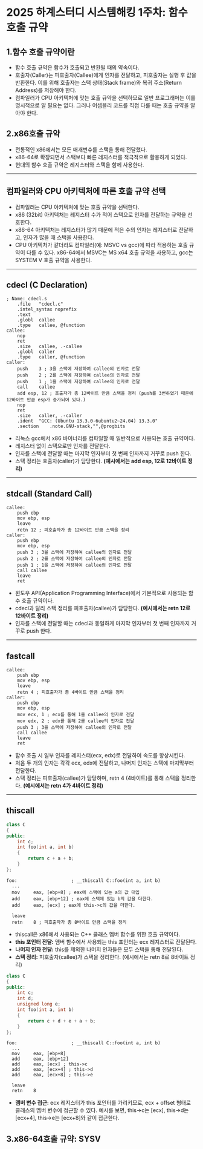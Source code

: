 2025 하계스터디 시스템해킹 1주차: 함수 호출 규약
====================================

1.함수 호출 규약이란
-------------------

* 함수 호출 규약은 함수가 호출되고 반환될 때의 약속이다.
* 호출자(Caller)는 피호출자(Callee)에게 인자를 전달하고, 피호출자는 실행 후 값을 반환한다.
이를 위해 호출자는 스택 상태(Stack frame)와 복귀 주소(Return Address)를 저장해야 한다.
* 컴파일러가 CPU 아키텍처에 맞는 호출 규약을 선택하므로 일반 프로그래머는 이를 명시적으로 알 필요는 없다.
그러나 어셈블리 코드를 직접 다룰 때는 호출 규약을 알아야 한다.


2.x86호출 규약
-----------------------

* 전통적인 x86에서는 모든 매개변수를 스택을 통해 전달했다.
* x86-64로 확장되면서 스택보다 빠른 레지스터를 적극적으로 활용하게 되었다.
* 현대의 함수 호출 규약은 레지스터와 스택을 함께 사용한다.

-------------------

## 컴파일러와 CPU 아키텍처에 따른 호출 규약 선택

* 컴파일러는 CPU 아키텍처에 맞는 호출 규약을 선택한다.
* x86 (32bit) 아키텍처는 레지스터 수가 적어 스택으로 인자를 전달하는 규약을 선호한다.
* x86-64 아키텍처는 레지스터가 많기 때문에 적은 수의 인자는 레지스터로 전달하고, 인자가 많을 때 스택을 사용한다.
* CPU 아키텍처가 같더라도 컴파일러(예: MSVC vs gcc)에 따라 적용하는 호출 규약이 다를 수 있다.
x86-64에서 MSVC는 MS x64 호출 규약을 사용하고, gcc는 SYSTEM V 호출 규약을 사용한다.

----------------------

## cdecl (C Declaration)


```assembly
; Name: cdecl.s
	.file	"cdecl.c"
	.intel_syntax noprefix
	.text
	.globl	callee
	.type	callee, @function
callee:
	nop
	ret
	.size	callee, .-callee
	.globl	caller
	.type	caller, @function
caller:
	push	3 ; 3을 스택에 저장하여 callee의 인자로 전달
	push	2 ; 2를 스택에 저장하여 callee의 인자로 전달
	push	1 ; 1을 스택에 저장하여 callee의 인자로 전달
	call	callee
	add	esp, 12 ; 호출자가 총 12바이트 만큼 스택을 정리 (push를 3번하였기 때문에 12바이트 만큼 esp가 증가되어 있다.)
	nop
	ret
	.size	caller, .-caller
	.ident	"GCC: (Ubuntu 13.3.0-6ubuntu2~24.04) 13.3.0"
	.section	.note.GNU-stack,"",@progbits
```

* 리눅스 gcc에서 x86 바이너리를 컴파일할 때 일반적으로 사용되는 호출 규약이다.
* 레지스터 없이 스택으로만 인자를 전달한다.
* 인자를 스택에 전달할 때는 마지막 인자부터 첫 번째 인자까지 거꾸로 push 한다.
* 스택 정리는 호출자(caller)가 담당한다. **(예시에서는 add esp, 12로 12바이트 정리)**

------------------------

## stdcall (Standard Call)

```assembly
callee:
    push ebp
    mov ebp, esp
    leave
    retn 12 ; 피호출자가 총 12바이트 만큼 스택을 정리
caller:
    push ebp
    mov ebp, esp
    push 3 ; 3을 스택에 저장하여 callee의 인자로 전달
    push 2 ; 2를 스택에 저장하여 callee의 인자로 전달
    push 1 ; 1을 스택에 저장하여 callee의 인자로 전달
    call callee
    leave
    ret
```

* 윈도우 API(Application Programming Interface)에서 기본적으로 사용되는 함수 호출 규약이다.
* cdecl과 달리 스택 정리를 피호출자(callee)가 담당한다. **(예시에서는 retn 12로 12바이트 정리)**
* 인자를 스택에 전달할 때는 cdecl과 동일하게 마지막 인자부터 첫 번째 인자까지 거꾸로 push 한다.

-------------------------

## fastcall

```assembly
callee:
    push ebp
    mov ebp, esp
    leave
    retn 4 ; 피호출자가 총 4바이트 만큼 스택을 정리
caller:
    push ebp
    mov ebp, esp
    mov ecx, 1 ; ecx를 통해 1을 callee의 인자로 전달
    mov edx, 2 ; edx를 통해 2를 callee의 인자로 전달
    push 3 ; 3을 스택에 저장하여 callee의 인자로 전달
    call callee
    leave
    ret
```

* 함수 호출 시 일부 인자를 레지스터(ecx, edx)로 전달하여 속도를 향상시킨다.
* 처음 두 개의 인자는 각각 ecx, edx에 전달하고, 나머지 인자는 스택에 마지막부터 전달한다.
* 스택 정리는 피호출자(callee)가 담당하며, retn 4 (4바이트)를 통해 스택을 정리한다. **(예시에서는 retn 4가 4바이트 정리)**

----------------------------------

## thiscall

```c++
class C
{
public:
	int c;
	int foo(int a, int b)
	{
		return c + a + b;
	}
};
```

```assembly
foo:                    ; __thiscall C::foo(int a, int b)
  ...
  mov     eax, [ebp+8] ; eax에 스택에 있는 a의 값 대입
  add     eax, [ebp+12] ; eax에 스택에 있는 b의 값을 더한다.
  add     eax, [ecx] ; eax에 this->c의 값을 더한다.

  leave
  retn    8 ; 피호출자가 총 8바이트 만큼 스택을 정리
```

* thiscall은 x86에서 사용되는 C++ 클래스 멤버 함수를 위한 호출 규약이다.
* **this 포인터 전달:** 멤버 함수에서 사용되는 this 포인터는 ecx 레지스터로 전달된다.
* **나머지 인자 전달:** this를 제외한 나머지 인자들은 모두 스택을 통해 전달된다.
* **스택 정리:** 피호출자(callee)가 스택을 정리한다. (예시에서는 retn 8로 8바이트 정리)


```c++
class C
{
public:
	int c;
    int d;
    unsigned long e;
	int foo(int a, int b)
	{
		return c + d + e + a + b;
	}
};
```

```assembly
foo:                    ; __thiscall C::foo(int a, int b)
  ...
  mov     eax, [ebp+8]
  add     eax, [ebp+12]
  add     eax, [ecx] ; this->c
  add     eax, [ecx+4] ; this->d
  add     eax, [ecx+8] ; this->e

  leave
  retn    8
```

* **멤버 변수 접근:** ecx 레지스터가 this 포인터를 가리키므로, ecx + offset 형태로 클래스의 멤버 변수에 접근할 수 있다. 예시를 보면, this->c는 [ecx], this->d는 [ecx+4], this->e는 [ecx+8]와 같이 접근한다.


3.x86-64호출 규약: SYSV
-------------------------






